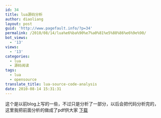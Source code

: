 ```yaml
---
id: 34
title: lua源码分析
author: diaoliang
layout: post
guid: 'http://www.pagefault.info/?p=34'
permalink: /2010/08/14/lua%e6%ba%90%e7%a0%81%e5%88%86%e6%9e%90/
bot_views:
  - '13'
views:
  - '13'
categories:
  - lua
  - 源码阅读
tags:
  - lua
  - opensource
translate_title: lua-source-code-analysis
date: 2010-08-14 15:31:31
---
```

这个是以前blog上写的一些，不过只是分析了一部分，以后会把代码分析完的，这里我把前面分析的做成了pdf供大家 [下载](http://docs.google.com/fileview?id=0BwW2sFmZEQNCODIxZGY3OWYtYTczYi00ZTljLWEzNDgtYjdmZjZlM2I4YTY4&hl=en)